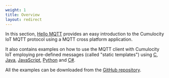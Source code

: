 ```yaml
---
weight: 1
title: Overview
layout: redirect
---
```


In this section, [Hello MQTT](#hello-mqtt) provides an easy introduction to the Cumulocity IoT MQTT protocol using a MQTT cross platform application.

It also contains examples on how to use the MQTT client with Cumulocity IoT employing pre-defined messages (called "static templates") using [C](#hello-mqtt-c), [Java](#hello-mqtt-java), [JavaScript](#hello-mqtt-javascript), [Python](#hello-mqtt-python) and [C#](#hello-mqtt-cs).

All the examples can be downloaded from the [GitHub repository](https://github.com/SoftwareAG/c8y_hw_mqtt).
